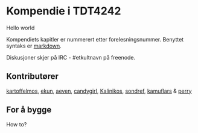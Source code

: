 # Kompendie i TDT4242

Hello world


Kompendiets kapitler er nummerert etter forelesningsnummer. Benyttet syntaks er [markdown](http://daringfireball.net/projects/markdown/).

Diskusjoner skjer på IRC - #etkultnavn på freenode.

## Kontributører
[kartoffelmos](http://kartoffelmos.net), 
[ekun](http://glittum.org), 
[aeven](http://tobe.atsomepointintime), 
[candygirl](https://www.facebook.com/profile.php?id=746475060), 
[Kalinikos](https://www.facebook.com/mathiamo), 
[sondref](https://www.facebook.com/sondre.frisvold), 
[kamuflars](https://www.facebook.com/lars.brovold) & 
[perry](https://www.facebook.com/alexander.perry)

## For å bygge
How to?